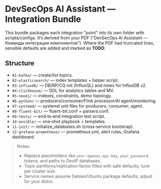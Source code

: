 # DevSecOps AI Assistant — Integration Bundle

This bundle packages each integration "point" into its own folder with scripts/configs.
It’s derived from your PDF (“DevSecOps AI Assistant — Команды интеграции компонентов”). 
Where the PDF had truncated lines, sensible defaults are added and marked as **TODO**.

## Structure

- `01-kafka/` — create/list topics.
- `02-elasticsearch/` — index templates + helper script.
- `03-influxdb/` — DB/RP/CQ init (InfluxQL) and notes for InfluxDB v2.
- `04-clickhouse/` — DDL for analytics tables and MV.
- `05-neo4j/` — indexes, constraints, demo topology.
- `06-python/` — producers/consumer/Flink processor/AI agent/monitoring.
- `07-systemd/` — systemd unit files for producers, consumer, agent.
- `08-fluent-bit/` — fluent-bit.conf + parsers.conf.
- `09-tests/` — end‑to‑end integration test script.
- `10-ansible/` — one‑shot playbook + templates.
- `11-init/` — initialize_databases.sh (cross‑service bootstrap).
- `12-grafana-prometheus/` — prometheus.yml, alert rules, Grafana dashboard.

> Notes:
> * Replace placeholders like `your-openai-api-key`, `your_password`, tokens, and paths to GeoIP databases.
> * Topic partitions/replication‑factor filled with safe defaults; tune per cluster size.
> * Service names assume Debian/Ubuntu package defaults; adjust for your distro.
